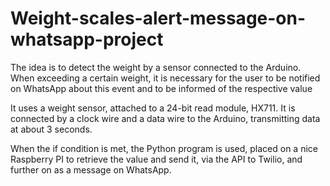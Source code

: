 # Weight-scales-alert-message-on-whatsapp-project

The idea is to detect the weight by a sensor connected to the Arduino. When exceeding a certain weight, it is necessary for the user to be notified on WhatsApp about this event and to be informed of the respective value

It uses a weight sensor, attached to a 24-bit read module, HX711. It is connected by a clock wire and a data wire to the Arduino, transmitting data at about 3 seconds.

When the if condition is met, the Python program is used, placed on a nice Raspberry PI to retrieve the value and send it, via the API to Twilio, and further on as a message on WhatsApp.
